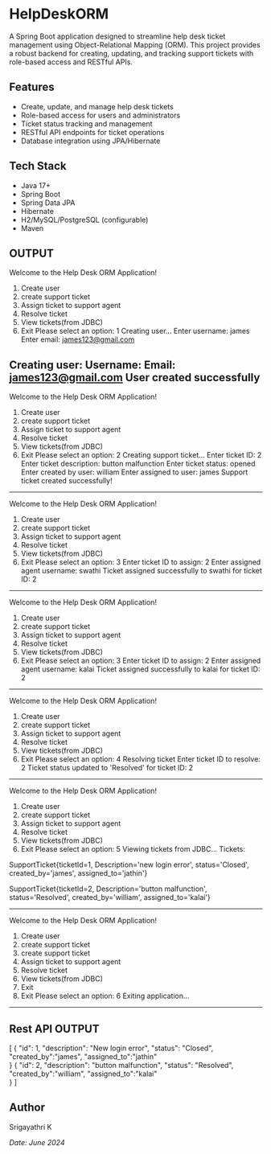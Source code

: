 # HelpDeskORM

A Spring Boot application designed to streamline help desk ticket management using Object-Relational Mapping (ORM). This project provides a robust backend for creating, updating, and tracking support tickets with role-based access and RESTful APIs.

## Features

- Create, update, and manage help desk tickets
- Role-based access for users and administrators
- Ticket status tracking and management
- RESTful API endpoints for ticket operations
- Database integration using JPA/Hibernate

## Tech Stack

- Java 17+
- Spring Boot
- Spring Data JPA
- Hibernate
- H2/MySQL/PostgreSQL (configurable)
- Maven

## OUTPUT 


Welcome to the Help Desk ORM Application!
1. Create user
2. create support ticket
3. Assign ticket to support agent
4. Resolve ticket
5. View tickets(from JDBC)
6. Exit
Please select an option:
1
Creating user...
Enter username:
james
Enter email:
james123@gmail.com

Creating user: 
Username: 
Email: james123@gmail.com
User created successfully
---------------------------


Welcome to the Help Desk ORM Application!
1. Create user
2. create support ticket
3. Assign ticket to support agent
4. Resolve ticket
5. View tickets(from JDBC)
6. Exit
Please select an option:
2
Creating support ticket...
Enter ticket ID:
2
Enter ticket description:
button malfunction
Enter ticket status:
opened
Enter created by user:
william
Enter assigned to user:
james
Support ticket created successfully!
---------------------------

Welcome to the Help Desk ORM Application!
1. Create user
2. create support ticket
3. Assign ticket to support agent
4. Resolve ticket
5. View tickets(from JDBC)
6. Exit
Please select an option:
3
Enter ticket ID to assign:
2
Enter assigned agent username:
swathi
Ticket assigned successfully to swathi for ticket ID: 2
---------------------------


Welcome to the Help Desk ORM Application!
1. Create user
2. create support ticket
3. Assign ticket to support agent
4. Resolve ticket
5. View tickets(from JDBC)
6. Exit
Please select an option:
3
Enter ticket ID to assign:
2
Enter assigned agent username:
kalai
Ticket assigned successfully to kalai for ticket ID: 2
---------------------------


Welcome to the Help Desk ORM Application!
1. Create user
2. create support ticket
3. Assign ticket to support agent
4. Resolve ticket
5. View tickets(from JDBC)
6. Exit
Please select an option:
4
Resolving ticket
Enter ticket ID to resolve:
2
Ticket status updated to 'Resolved' for ticket ID: 2
---------------------------


Welcome to the Help Desk ORM Application!
1. Create user
2. create support ticket
3. Assign ticket to support agent
4. Resolve ticket
5. View tickets(from JDBC)
6. Exit
Please select an option:
5
Viewing tickets from JDBC...
Tickets:

SupportTicket{ticketId=1, Description='new login error', status='Closed', created_by='james', assigned_to='jathin'}

SupportTicket{ticketId=2, Description='button malfunction', status='Resolved', created_by='william', assigned_to='kalai'}

---------------------------


Welcome to the Help Desk ORM Application!
1. Create user
2. create support ticket
2. create support ticket
3. Assign ticket to support agent
4. Resolve ticket
5. View tickets(from JDBC)
6. Exit
6. Exit
Please select an option:
6
Exiting application...
---------------------------------

## Rest API OUTPUT

[
    {
        "id": 1,
        "description": "New login error",
        "status": "Closed",
        "created_by":"james",
        "assigned_to":"jathin"  
    }
    {
        "id": 2,
        "description": "button malfunction",
        "status": "Resolved",
        "created_by":"william",
        "assigned_to":"kalai"   
    }
]


## Author

Srigayathri K

_Date: June 2024_
